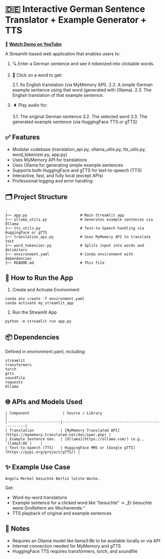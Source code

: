 # 🇩🇪 Interactive German Sentence Translator + Example Generator + TTS

🎥 **[Watch Demo on YouTube](https://www.youtube.com/watch?v=XqK_CJWDzUE)**

A Streamlit-based web application that enables users to:

1. 🔍 Enter a German sentence and see it tokenized into clickable words.
2. 🧠 Click on a word to get:

    2.1. Its English translation (via MyMemory API).
    2.2. A simple German example sentence using that word (generated with Ollama).
    2.3. The English translation of that example sentence.

3. 🔈 Play audio for:

    3.1. The original German sentence
    3.2. The selected word
    3.3. The generated example sentence (via HuggingFace TTS or gTTS)

## ✅ Features

- Modular codebase (translation_api.py, ollama_utils.py, tts_utils.py, word_tokenizer.py, app.py)
- Uses MyMemory API for translations
- Uses Ollama for generating simple example sentences
- Supports both HuggingFace and gTTS for text-to-speech (TTS)
- Interactive, fast, and fully local (except APIs)
- Professional logging and error handling

## 🗂️ Project Structure
```
.
├── app.py                        # Main Streamlit app
├── ollama_utils.py               # Generates example sentences via Ollama
├── tts_utils.py                  # Text-to-Speech handling via HuggingFace or gTTS
├── translation_api.py            # Uses MyMemory API to translate text
├── word_tokenizer.py             # Splits input into words and delimiters
├── environment.yaml              # Conda environment with dependencies
├── README.md                     # This file
```

## 🚀 How to Run the App

1. Create and Activate Environment

```
conda env create -f environment.yaml
conda activate my_streamlit_app
```

2. Run the Streamlit App

```
python -m streamlit run app.py
```

## 📦 Dependencies
Defined in environment.yaml, including:

```
streamlit
transformers
torch
gtts
soundfile
requests
Ollama 
```
## 🌐 APIs and Models Used
```
| Component               | Source / Library                                    |
|------------------------|-----------------------------------------------------|
| Translation            | [MyMemory Translated API](https://mymemory.translated.net/doc/spec.php) |
| Example Sentence Gen.  | [Ollama](https://ollama.com/) (e.g., `llama3:8b`)    |
| Text-to-Speech (TTS)   | HuggingFace MMS or [Google gTTS](https://pypi.org/project/gTTS/) |
```

## ✨ Example Use Case
```
Angela Merkel besuchte Berlin letzte Woche.
```

Get:
- Word-by-word translations
- Example sentence for a clicked word like “besuchte” → „Er besuchte seine Großeltern am Wochenende.“
- TTS playback of original and example sentences

## 📌 Notes

- Requires an Ollama model like llama3:8b to be available locally or via API
- Internet connection needed for MyMemory and gTTS
- HuggingFace TTS requires transformers, torch, and soundfile

